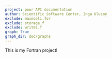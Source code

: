 ```yaml
---
project: powr API documentation
author: Scientific Software Center, Inga Ulusoy
exclude: maincoli.for
exclude: storage.f
exclude: writms.f
graph: True
graph_dir: doc/graphs
---
```


This is my Fortran project!